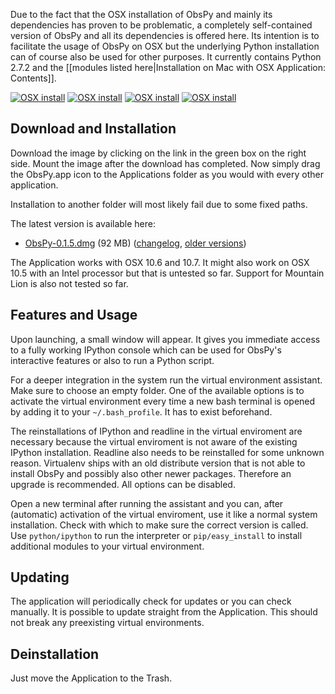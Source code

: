 Due to the fact that the OSX installation of ObsPy and mainly its dependencies has proven to be problematic, a completely self-contained version of ObsPy and all its dependencies is offered here. Its intention is to facilitate the usage of ObsPy on OSX but the underlying Python installation can of course also be used for other purposes. It currently contains Python 2.7.2 and the [[modules listed here|Installation on Mac with OSX Application: Contents]].

[![OSX install](https://raw.github.com/obspy/obspy/master/misc/installer/osx_app/screenshots/thumb_image.png)](https://raw.github.com/obspy/obspy/master/misc/installer/osx_app/screenshots/image.png)
[![OSX install](https://raw.github.com/obspy/obspy/master/misc/installer/osx_app/screenshots/thumb_app.png)](https://raw.github.com/obspy/obspy/master/misc/installer/osx_app/screenshots/app.png)
[![OSX install](https://raw.github.com/obspy/obspy/master/misc/installer/osx_app/screenshots/thumb_virtualenv.png)](https://raw.github.com/obspy/obspy/master/misc/installer/osx_app/screenshots/virtualenv.png)
[![OSX install](https://raw.github.com/obspy/obspy/master/misc/installer/osx_app/screenshots/thumb_update.png)](https://raw.github.com/obspy/obspy/master/misc/installer/osx_app/screenshots/update.png)

## Download and Installation

Download the image by clicking on the link in the green box on the right side. Mount the image after the download has completed. Now simply drag the ObsPy.app icon to the Applications folder as you would with every other application.

Installation to another folder will most likely fail due to some fixed paths.

The latest version is available here:
  * [ObsPy-0.1.5.dmg](http://www.obspy.org/osx/ObsPy-0.1.5.dmg) (92 MB) ([changelog](http://www.obspy.org/osx/changelog.html), [older versions](http://www.obspy.org/osx/))

The Application works with OSX 10.6 and 10.7. It might also work on OSX 10.5 with an Intel processor but that is untested so far. Support for Mountain Lion is also not tested so far.

## Features and Usage

Upon launching, a small window will appear. It gives you immediate access to a fully working IPython console which can be used for ObsPy's interactive features or also to run a Python script.

For a deeper integration in the system run the virtual environment assistant. Make sure to choose an empty folder. One of the available options is to activate the virtual environment every time a new bash terminal is opened by adding it to your `~/.bash_profile`. It has to exist beforehand.

The reinstallations of IPython and readline in the virtual enviroment are necessary because the virtual enviroment is not aware of the existing IPython installation. Readline also needs to be reinstalled for some unknown reason. Virtualenv ships with an old distribute version that is not able to install ObsPy and possibly also other newer packages. Therefore an upgrade is recommended. All options can be disabled.

Open a new terminal after running the assistant and you can, after (automatic) activation of the virtual enviroment, use it like a normal system installation. Check with which to make sure the correct version is called. Use `python/ipython` to run the interpreter or `pip/easy_install` to install additional modules to your virtual environment.

## Updating

The application will periodically check for updates or you can check manually. It is possible to update straight from the Application. This should not break any preexisting virtual environments.

## Deinstallation

Just move the Application to the Trash.